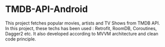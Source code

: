 # TMDB-API-Android
This project fetches popular movies, artists and TV Shows from TMDB API. In this project, these techs has been used :  Retrofit, RoomDB, Coroutines, Dagger2 etc. It also developed according to MVVM architecture and clean code principle.
